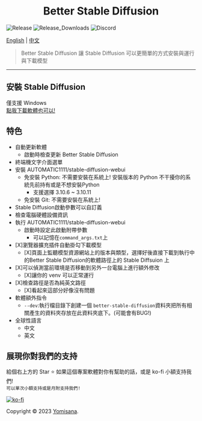 <h1 align="center">Better Stable Diffusion</h1>
<p>
  <img alt="Release" src="https://img.shields.io/github/v/release/Yomisana/Better-Stable-Diffusion.png?" />
  <img alt="Release_Downloads" src="https://img.shields.io/github/downloads/Yomisana/Better-Stable-Diffusion/total.png?" />
  <img alt="Discord" src="https://img.shields.io/static/v1?&message=Discord&color=5865F2&logo=Discord&logoColor=FFFFFF&label=Mjolnir+Studio" />
</p>

[English](./README.md) | 
[中文](#)

> Better Stable Diffusion 讓 Stable Diffusion 可以更簡單的方式安裝與運行與下載模型

***

## 安裝 Stable Diffusion

僅支援 Windows  
[點我下載軟體也可以!](https://github.com/Yomisana/stable-diffusion-installer/releases/latest/download/Stable-Diffusion-Installer.exe)

## 特色
- 自動更新軟體
  - 啟動時檢查更新 Better Stable Diffusion
- 終端機文字介面選單
- 安裝 AUTOMATIC1111/stable-diffusion-webui
  - 免安裝 Python: 不需要安裝在系統上! 安裝版本的 Python 不干擾你的系統先前持有或是不想安裝Python
    - 支援選擇 3.10.6 ~ 3.10.11
  - 免安裝 Git: 不需要安裝在系統上!
- Stable Diffusion啟動參數可以自訂義
- 檢查電腦硬體設備資訊 
- 執行 AUTOMATIC1111/stable-diffusion-webui
  - 啟動時設定此啟動附帶參數
    - 可以記憶在`command_args.txt`上
- [X]瀏覽器擴充插件自動掛勾下載模型
  - [X]頁面上監聽模型資源網站上的版本與類型，選擇好後直接下載到執行中的Better Stable Diffusion的軟體路徑上的 Stable Diffsuion 上
- [X]可以偵測當前環境是否移動到另外一台電腦上進行額外修改
  - [X]讓你的 venv 可以正常運行
- [X]檢查路徑是否為純英文路徑
  - [X]看起來這部分好像沒有問題
- 軟體額外指令
  - `--dev`:執行檔目錄下創建一個 `better-stable-diffusion`資料夾把所有相關產生的資料夾存放在此資料夾底下。(可能會有BUG!)
- 全球性語言
  - 中文
  - 英文

## 展現你對我們的支持

給個右上方的 Star ⭐️ 如果這個專案軟體對你有幫助的話，或是 ko-fi 小額支持我們!  
``可以單次小額支持或是月附支持我們!``

[![ko-fi](https://ko-fi.com/img/githubbutton_sm.svg)](https://ko-fi.com/F2F3EIJG8)

Copyright © 2023 [Yomisana](https://dev.yomisana.xyz).
